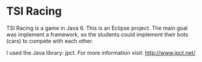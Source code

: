 TSI Racing
====

TSI Racing is a game in Java 6.
This is an Eclipse project.
The main goal was implement a framework, so the students could implement their bots (cars) to compete with each other.

I used the Java library: jpct. For more information visit: http://www.jpct.net/